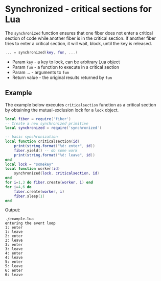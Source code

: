 # Synchronized - critical sections for Lua

The `synchronized` function ensures that one fiber does not enter
a critical section of code while another fiber is in the critical section.
If another fiber tries to enter a critical section, it will wait, block,
until the key is released.

```lua
... = synchronized(key, fun, ...)
```

 - Param `key` - a key to lock, can be arbitrary Lua object
 - Param `fun` - a function to execute in a critical section
 - Param ... - arguments to `fun`
 - Return value - the original results returned by `fun`

## Example

The example below executes `criticalsection` function as a critical section
by obtaining the mutual-exclusion lock for a `lock` object.

```lua
local fiber = require('fiber')
-- Create a new synchronized primitive
local synchronized = require('synchronized')

-- basic synchronization
local function criticalsection(id)
    print(string.format("%d: enter", id))
    fiber.yield() -- do some work
    print(string.format("%d: leave", id))
end
local lock = "somekey"
local function worker(id)
    synchronized(lock, criticalsection, id)
end
for i=1,3 do fiber.create(worker, i) end
for i=4,6 do
    fiber.create(worker, i)
    fiber.sleep(1)
end
```

Output:

    ./example.lua
    entering the event loop
    1: enter
    1: leave
    2: enter
    2: leave
    3: enter
    3: leave
    4: enter
    4: leave
    5: enter
    5: leave
    6: enter
    6: leave
